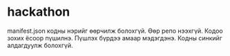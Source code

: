 # hackathon
manifest.json кодны нэрийг өөрчилж болохгүй. Өөр репо нээхгүй. Кодоо зохих ёсоор пүшилнэ. Пүшлэх бүрдээ амаар мэдэгдэнэ. Кодны синкийг алдагдуулж болохгүй.
